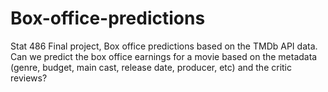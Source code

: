 # Box-office-predictions

Stat 486 Final project, Box office predictions based on the TMDb API data.
Can we predict the box office earnings for a movie based on the metadata (genre, budget, main cast, release date, producer, etc) and the critic reviews?

